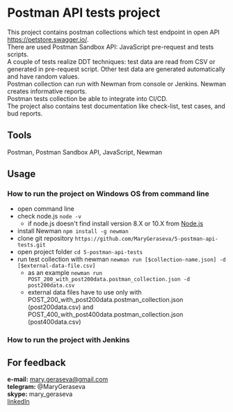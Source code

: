 # Postman API tests project

This project contains postman collections which test endpoint in open API https://petstore.swagger.io/.   
There are used Postman Sandbox API: JavaScript pre-request and tests scripts.  
A couple of tests realize DDT techniques: test data are read from CSV or generated in pre-request script. Other test data are generated automatically and have random values.     
Postman collection can run with Newman from console or Jenkins. Newman creates informative reports.     
Postman tests collection be able to integrate into CI/CD.    
The project also contains test documentation like check-list, test cases, and bud reports.

## Tools
Postman, Postman Sandbox API, JavaScript, Newman

## Usage

### How to run the project on Windows OS from command line
* open command line
* check node.js `node -v`
  * if node.js doesn't find install version 8.X or 10.X from [Node.js](https://nodejs.org/en/)
* install Newman `npm install -g newman`
* clone git repository `https://github.com/MaryGeraseva/5-postman-api-tests.git`
* open project folder `cd 5-postman-api-tests`
* run test collection with newman `newman run [$collection-name.json] -d [$external-data-file.csv]`
  * as an example `newman run POST_200_with_post200data.postman_collection.json -d post200data.csv`
  * external data files have to use only with POST_200_with_post200data.postman_collection.json (post200data.csv) and 
  POST_400_with_post400data.postman_collection.json (post400data.csv)


### How to run the project with Jenkins









## For feedback
**e-mail:** mary.geraseva@gmail.com  
**telegram:** @MaryGeraseva  
**skype:** mary_geraseva  
[linkedIn](https://www.linkedin.com/in/maria-geraseva/)

